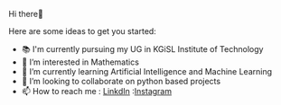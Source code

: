 Hi there👋


Here are some ideas to get you started:


- 📚 I'm currently pursuing my UG in KGiSL Institute of Technology
- 👀 I’m interested in Mathematics
- 🌱 I’m currently learning Artificial Intelligence and Machine Learning
- 💞️ I’m looking to collaborate on python based projects
- 📫 How to reach me : [LinkdIn](https://www.linkedin.com/in/kalaiselvi-selvam-513256255/) :[Instagram](https://www.instagram.com/)

